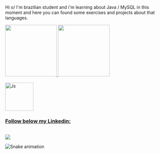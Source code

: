 Hi o/ 
I'm brazilian student and i'm learning about Java / MySQL in this moment and here you can found some exercises and projects about that languages.


<div>
   <a href="https://github.com/LopezTw">
   <img height="165em" src="https://github-readme-stats.vercel.app/api?username=lopeztw&show_icons=true&theme=tokyonight&include_all_commits=true&count_private=true"/>
   <img height="165em" src="https://github-readme-stats.vercel.app/api/top-langs/?username=lopeztw&layout=compact&langs_count=6&theme=tokyonight"/>
   </div>
   
<div style="display: inline_block"><br>
<img align="center" alt="Js" height="90" width="90" src="https://cdn.jsdelivr.net/gh/devicons/devicon/icons/java/java-original-wordmark.svg">

### Follow below my Linkedin:
  
</div>
<div style="display: inline_block"><br>   
<a href="https://www.linkedin.com/in/lopez2k" target="_blank"><img src="https://img.shields.io/badge/-LinkedIn-%230077B5?style=for-the-badge&logo=linkedin&logoColor=white" target="_blank"></a> 
   
![Snake animation](https://github.com/lopeztw/lopeztw/blob/output/github-contribution-grid-snake.svg)  
</div>
